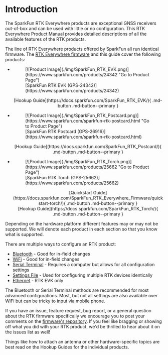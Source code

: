 # Introduction

The SparkFun RTK Everywhere products are exceptional GNSS receivers out-of-box and can be used with little or no configuration. This RTK Everywhere Product Manual provides detailed descriptions of all the available features of the RTK products.

The line of RTK Everywhere products offered by SparkFun all run identical firmware. The [RTK Everywhere firmware](https://github.com/sparkfun/SparkFun_RTK_Everywhere_Firmware) and this guide cover the following products:

<div class="grid cards" markdown>

-   <figure markdown>
	[![Product Image](./img/SparkFun_RTK_EVK.png)](https://www.sparkfun.com/products/24342 "Go to Product Page")
	<figcaption markdown>
	[SparkFun RTK EVK (GPS-24342)](https://www.sparkfun.com/products/24342)
	</figcaption>
	</figure>

	<center>
	[Hookup Guide](https://docs.sparkfun.com/SparkFun_RTK_EVK/){ .md-button .md-button--primary }
	</center>

-   <figure markdown>
	[![Product Image](./img/SparkFun_RTK_Postcard.png)](https://www.sparkfun.com/sparkfun-rtk-postcard.html "Go to Product Page")
	<figcaption markdown>
	[SparkFun RTK Postcard (GPS-26916)](https://www.sparkfun.com/sparkfun-rtk-postcard.html)
	</figcaption>
	</figure>

	<center>
	[Hookup Guide](https://docs.sparkfun.com/SparkFun_RTK_Postcard/){ .md-button .md-button--primary }
	</center>

-   <figure markdown>
	[![Product Image](./img/SparkFun_RTK_Torch.png)](https://www.sparkfun.com/products/25662 "Go to Product Page")
	<figcaption markdown>
	[SparkFun RTK Torch (GPS-25662)](https://www.sparkfun.com/products/25662)
	</figcaption>
	</figure>

	<center>
	[Quickstart Guide](https://docs.sparkfun.com/SparkFun_RTK_Everywhere_Firmware/quickstart-torch/){ .md-button .md-button--primary }
	</center>
	<center>
	[Hookup Guide](https://docs.sparkfun.com/SparkFun_RTK_Torch/){ .md-button .md-button--primary }
	</center>

</div>

Depending on the hardware platform different features may or may not be supported. We will denote each product in each section so that you know what is supported.

There are multiple ways to configure an RTK product:

- [Bluetooth](configure_with_bluetooth.md) - Good for in-field changes
- [WiFi](configure_with_wifi.md) - Good for in-field changes
- [Serial Terminal](configure_with_serial.md) - Requires a computer but allows for all configuration settings
- [Settings File](configure_with_settings_file.md) - Used for configuring multiple RTK devices identically
- [Ethernet](configure_with_ethernet.md) - RTK EVK only

The Bluetooth or Serial Terminal methods are recommended for most advanced configurations. Most, but not all settings are also available over WiFi but can be tricky to input via mobile phone.

If you have an issue, feature request, bug report, or a general question about the RTK firmware specifically we encourage you to post your comments on the [firmware's repository](https://github.com/sparkfun/SparkFun_RTK_Everywhere_Firmware/issues). If you feel like bragging or showing off what you did with your RTK product, we'd be thrilled to hear about it on the issues list as well!

Things like how to attach an antenna or other hardware-specific topics are best read on the Hookup Guides for the individual products.
